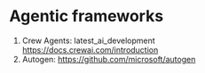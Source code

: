 # Agentic frameworks

1. Crew Agents: latest_ai_development
   https://docs.crewai.com/introduction
2. Autogen:
   https://github.com/microsoft/autogen
   

